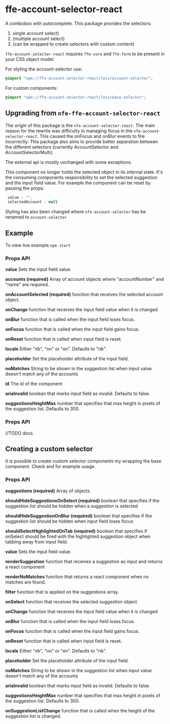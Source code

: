 # ffe-account-selector-react

A combobox with autocomplete. This package provides the selectors:

1. <AccountSelector> single account select)
2. <AccountSelectorMulti> (multiple account select)
3. <BaseSelector> (can be wrapped to create selectors with custom content)

`ffe-account-selector-react` requires `ffe-core` and `ffe-form` to be present in your CSS object model.


For styling the account-selector use:
```css
@import "npm://ffe-account-selector-react/less/account-selector";
```
For custom components:
```css
@import "npm://ffe-account-selector-react/less/base-selector";
```

## Upgrading from `nfe-ffe-account-selector-react`

The origin of this package is the `nfe-account-selector-react`. The main reason for the rewrite was difficulty in managing 
focus in the `nfe-account-selector-react`. This caused the onFocus and onBlur events to fire incorrectly. This package also aims 
to provide better separation between the different selectors (currently AccountSelector and AccountSelectorMulti). 

The external api is mostly unchanged with some exceptions.

This component no longer holds the selected object in its internal state. It's the consuming components responsibility 
to set the selected suggestion and the input field value. For example the component can be reset by passing the props:
```js
 value : "",
 selectedAccount : null
```

Styling has also been changed where `nfe-account-selector` has be renamed to `account-selector`

## Example

To view live example `npm start`

### <AccountSelector> Props API

__value__
Sets the input field value.

__accounts (required)__
Array of account objects where "accountNumber" and "name" are required.

__onAccountSelected (required)__
function that receives the selected account object.

__onChange__
function that receives the input field value when it is changed

__onBlur__
function that is called when the input field loses focus.

__onFocus__
function that is called when the input field gains focus.
 
__onReset__
function that is called when input field is reset.

__locale__
Either "nb", "nn" or "en". Defaults to "nb".

__placeholder__
Set the placeholder attribute of the input field.

__noMatches__
String to be shown in the suggestion list when input value doesn't match any of the accounts

__id__
The id of the component

__ariaInvalid__
boolean that marks input field as invalid. Defaults to false.

__suggestionsHeightMax__
number that specifies that max height in pixels of the suggestion list. Defaults to 300.


### <AccountSelectorMulti> Props API

//TODO docs


## Creating a custom selector

It is possible to create custom selector components my wrapping the base component. Check <AccountSelector> and <AccountSelectorMulti> 
for example usage.

### <BaseSelector> Props API

__suggestions (required)__
Array of objects

__shouldHideSuggestionsOnSelect (required)__
boolean that specifies if the suggestion list should be hidden when a suggestion is selected

__shouldHideSuggestionOnBlur (required)__
boolean that specifies if the suggestion list should be hidden when input field loses focus

__shouldSelectHighlightedOnTab (required)__
boolean that specifies if onSelect should be fired with the highlighted suggestion object when tabbing away from input field.

__value__
Sets the input field value.

__renderSuggestion__
function that receives a suggestion as input and returns a react component

__renderNoMatches__
function that returns a react component when no matches are found.

__filter__
function that is applied on the suggestions array.

__onSelect__
function that receives the selected suggestion object

__onChange__
function that receives the input field value when it is changed

__onBlur__
function that is called when the input field loses focus.

__onFocus__
function that is called when the input field gains focus.
 
__onReset__
function that is called when input field is reset.

__locale__
Either "nb", "nn" or "en". Defaults to "nb".

__placeholder__
Set the placeholder attribute of the input field.

__noMatches__
String to be shown in the suggestion list when input value doesn't match any of the accounts

__ariaInvalid__
boolean that marks input field as invalid. Defaults to false.

__suggestionsHeightMax__
number that specifies that max height in pixels of the suggestion list. Defaults to 300.

__onSuggestionListChange__
function that is called when the height of the suggestion list is changed.

